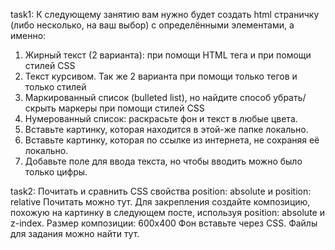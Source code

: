 task1: 
К следующему занятию вам нужно будет создать html страничку (либо несколько, на ваш выбор) с определёнными элементами, а именно:
1. Жирный текст (2 варианта): при помощи HTML тега и при помощи стилей CSS
2. Текст курсивом. Так же 2 варианта при помощи только тегов и только стилей
3. Маркированный список (bulleted list), но найдите способ убрать/скрыть маркеры при помощи стилей CSS 
4. Нумерованный список: раскрасьте фон и текст в любые цвета.
5. Вставьте картинку, которая находится в этой-же папке локально. 
6. Вставьте картинку, которая по ссылке из интернета, не сохраняя её локально. 
7. Добавьте поле для ввода текста, но чтобы вводить можно было только цифры.




task2: 
Почитать и сравнить CSS свойства position: absolute и position: relative
Почитать можно тут. 
Для закрепления создайте композицию, похожую на картинку в следующем посте, используя position: absolute и z-index. 
Размер композиции: 600x400
Фон вставьте через CSS.
Файлы для задания можно найти тут.
